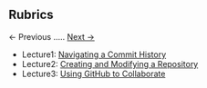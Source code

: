 ## Rubrics
<- Previous ..... [Next ->](NAVIGATING-A-COMMIT-HISTORY.md)
- Lecture1: [Navigating a Commit History](NAVIGATING-A-COMMIT-HISTORY.md)
- Lecture2: [Creating and Modifying a Repository](CREATING-AND-MODIFYING-A-REPOSITORY.md)
- Lecture3: [Using GitHub to Collaborate](USING-GITHUB-TO-COLLABORATE.md)
